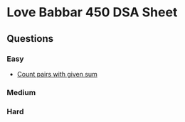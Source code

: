 # Love Babbar 450 DSA Sheet

## Questions

### Easy

- [Count pairs with given sum](https://github.com/subrat611/Placement-preparation/blob/master/DSA/Sheet/LoveBabber/countpairswithgivensum.md)

### Medium

### Hard
